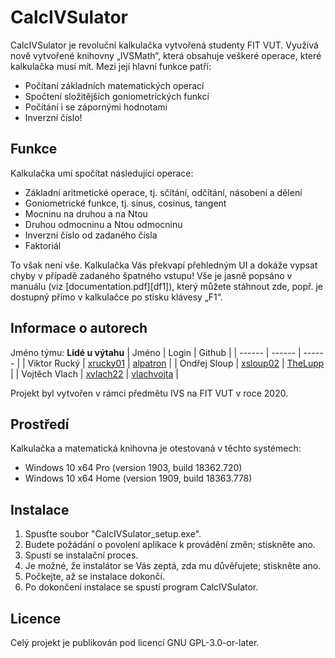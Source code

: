 # CalcIVSulator

CalcIVSulator je revoluční kalkulačka vytvořená studenty FIT VUT. Využívá nově vytvořené knihovny „IVSMath“, která obsahuje veškeré operace, které kalkulačka musí mít. Mezi její hlavní funkce patří:

  - Počítaní základních matematických operací
  - Spočtení složitějších goniometrických funkcí
  - Počítání i se zápornými hodnotami
  - Inverzní číslo!

## Funkce

Kalkulačka umí spočítat následující operace:
  - Základní aritmetické operace, tj. sčítání, odčítání, násobení a dělení
  - Goniometrické funkce, tj. sinus, cosinus, tangent
  - Mocninu na druhou a na Ntou
  - Druhou odmocninu a Ntou odmocninu 
  - Inverzní číslo od zadaného čísla
  - Faktoriál

To však není vše. Kalkulačka Vás překvapí přehledným UI a dokáže vypsat chyby v případě zadaného špatného vstupu!
Vše je jasně popsáno v manuálu (viz [documentation.pdf][df1]), který můžete stáhnout zde, popř. je dostupný přímo v kalkulačce po stisku klávesy „F1“. 

## Informace o autorech
Jméno týmu: **Lidé u výtahu**
| Jméno | Login | Github |
| ------ | ------ | ------ |
| Viktor Rucký | [xrucky01][loginRUC] | [alpatron][githubRUC] |
| Ondřej Sloup | [xsloup02][loginSL] | [TheLupp][githubSL] |
| Vojtěch Vlach | [xvlach22][loginVL] | [vlachvojta][githubVL] |

Projekt byl vytvořen v rámci předmětu IVS na FIT VUT v roce 2020.

## Prostředí
Kalkulačka a matematická knihovna je otestovaná v těchto systémech:

 - Windows 10 x64 Pro (version 1903, build 18362.720)
 - Windows 10 x64 Home (version 1909, build 18363.778)

## Instalace
1. Spusťte soubor "CalcIVSulator_setup.exe".
2. Budete požádání o povolení aplikace k provádění změn; stiskněte ano.
3. Spustí se instalační proces.
4. Je možné, že instalátor se Vás zeptá, zda mu důvěřujete; stiskněte ano.
5. Počkejte, až se instalace dokončí.
6. Po dokončení instalace se spustí program CalcIVSulator.

## Licence
Celý projekt je publikován pod licencí GNU GPL-3.0-or-later. 


   [loginRUC]: <https://www.vutbr.cz/lide/viktor-rucky-221908>
   [loginSL]: <https://www.vutbr.cz/lide/ondrej-sloup-223573>
   [loginVL]: <https://www.vutbr.cz/lide/vojtech-vlach-222112>
   [githubRUC]: <https://github.com/alpatron>
   [githubSL]: <https://github.com/TheLupp>
   [githubVL]: <https://github.com/vlachvojta>
   [dokumentace]: <https://github.com/TheLupp/CalcIVSulator/blob/master/dokumentace.pdf>
